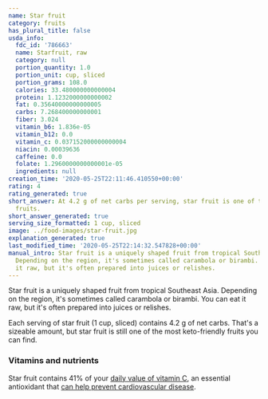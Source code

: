 ```yaml
---
name: Star fruit
category: fruits
has_plural_title: false
usda_info:
  fdc_id: '786663'
  name: Starfruit, raw
  category: null
  portion_quantity: 1.0
  portion_unit: cup, sliced
  portion_grams: 108.0
  calories: 33.480000000000004
  protein: 1.1232000000000002
  fat: 0.35640000000000005
  carbs: 7.268400000000001
  fiber: 3.024
  vitamin_b6: 1.836e-05
  vitamin_b12: 0.0
  vitamin_c: 0.037152000000000004
  niacin: 0.00039636
  caffeine: 0.0
  folate: 1.2960000000000001e-05
  ingredients: null
creation_time: '2020-05-25T22:11:46.410550+00:00'
rating: 4
rating_generated: true
short_answer: At 4.2 g of net carbs per serving, star fruit is one of the few keto-compatible
  fruits.
short_answer_generated: true
serving_size_formatted: 1 cup, sliced
image: ../food-images/star-fruit.jpg
explanation_generated: true
last_modified_time: '2020-05-25T22:14:32.547828+00:00'
manual_intro: Star fruit is a uniquely shaped fruit from tropical Southeast Asia.
  Depending on the region, it's sometimes called carambola or birambi. You can eat
  it raw, but it's often prepared into juices or relishes.
---
```

Star fruit is a uniquely shaped fruit from tropical Southeast Asia. Depending on the region, it's sometimes called carambola or birambi. You can eat it raw, but it's often prepared into juices or relishes.

Each serving of star fruit (1 cup, sliced) contains 4.2 g of net carbs. That's a sizeable amount, but star fruit is still one of the most keto-friendly fruits you can find.

### Vitamins and nutrients

Star fruit contains 41% of your [daily value of vitamin C](https://ods.od.nih.gov/factsheets/VitaminC-HealthProfessional/), an essential antioxidant that [can help prevent cardiovascular disease](https://www.ncbi.nlm.nih.gov/pubmed/17884994).
